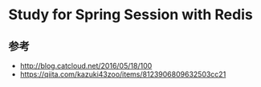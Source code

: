 # Study for Spring Session with Redis
## 参考
- http://blog.catcloud.net/2016/05/18/100
- https://qiita.com/kazuki43zoo/items/8123906809632503cc21